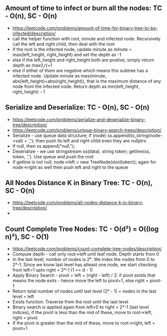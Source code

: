 ## Amount of time to infect or burn all the nodes: TC - O(n), SC - O(n)
- https://leetcode.com/problems/amount-of-time-for-binary-tree-to-be-infected/description/
- call the helper function with root, minute and infected node. Recursively call the left and right child, then deal with the root
- if the root is the infected node, update minute as minute = max(left_height, right_height) and set the depth as -1
- else if the left_height and right_height both are postive, simply return depth as max(l,r)+1
- else if either of them are negative which means this subtree has a infected node. Update minute as max(minute, abs(left_height)+abs(right_height)), that is the maximum distance of any node from the infected node. Return depth as min(left_height, right_height) - 1

## Serialize and Deserialize: TC - O(n), SC - O(n)
- https://leetcode.com/problems/serialize-and-deserialize-binary-tree/description/
- https://leetcode.com/problems/unique-binary-search-trees/description/
- Serialize - use queue data structure; if (node) ss.append(to_string(node->val) + ','); then push its left and right child even they are nullptrs
- If null, then ss.append("null,");
- Deserialize - we use stringstream ss(data). string token; getline(ss, token, ','). Use queue and push the root
- if getline is not null, node->left = new TreeNode(stoi(token)); again for node->right as well then push left and right to the queue

## All Nodes Distance K in Binary Tree: TC - O(n), SC - O(n)
- https://leetcode.com/problems/all-nodes-distance-k-in-binary-tree/description/
- 

## Count Complete Tree Nodes: TC - O(d²) = O((log n)²), SC - O(1)
- https://leetcode.com/problems/count-complete-tree-nodes/description/
- Compute depth - call only root->left until leaf node. Depth starts from 0
- In the last level, number of nodes is 2ᵈ. We index the nodes from 0 to 2ᵈ-1. Since we know last level has atleast one node, we start checking from left=1 upto right = 2ᵈ-1 (1 << d - 1) 
- Apply Binary Search - pivot = left + (right - left) / 2: if pivot exists that means the node exits - hence move the left to pivot+1, else right = pivot-1
- Return total number of nodes until last level (2ᵈ - 1) + nodes in the last level = left
- Exists function: Traverse from the root until the last level
- Binary search is applied again from left=0 to right = 2ᵈ-1 (last level indices), if the pivot is less than the mid of these, move to root->left, right = pivot
- If the pivot is greater than the mid of these, move to root->right, left = pivot+1
